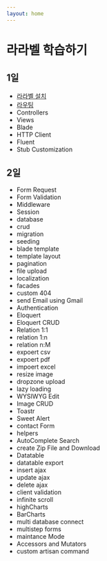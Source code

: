 ```yaml
---
layout: home
---
```


# 라라벨 학습하기

## 1일
* [라라벨 설치](01-installation)
* [라우팅](02-routing)
* Controllers
* Views
* Blade
* HTTP Client
* Fluent
* Stub Customization

## 2일
* Form Request
* Form Validation
* Middleware
* Session
* database
* crud
* migration
* seeding
* blade template
* template layout
* pagination
* file upload
* localization
* facades
* custom 404
* send Email using Gmail
* Authentication
* Eloquert
* Eloquert CRUD
* Relation 1:1
* relation 1:n
* relation n:M
* expoert csv
* expoert pdf
* impoert excel
* resize image
* dropzone upload
* lazy loading
* WYSIWYG Edit
* Image CRUD
* Toastr
* Sweet Alert
* contact Form
* helpers
* AutoComplete Search
* create Zip File and Download
* Datatable
* datatable export
* insert ajax
* update ajax
* delete ajax
* client validation
* infinite scroll
* highCharts
* BarCharts
* multi database connect
* multistep forms
* maintance Mode
* Accessors and Mutators
* custom artisan command